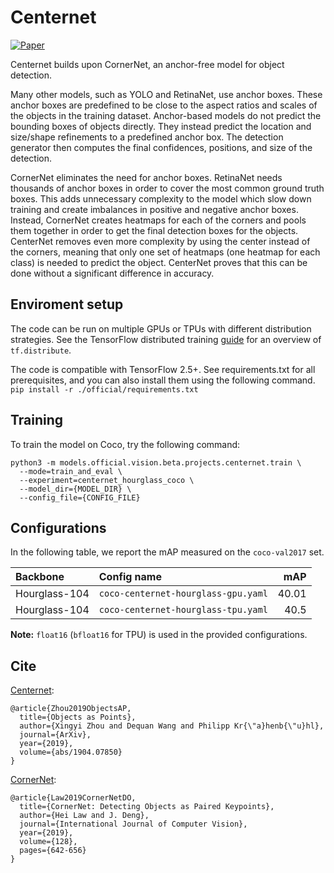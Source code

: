 # Centernet

[![Paper](http://img.shields.io/badge/Paper-arXiv.1904.07850-B3181B?logo=arXiv)](https://arxiv.org/abs/1904.07850)

Centernet builds upon CornerNet, an anchor-free model for object detection.

Many other models, such as YOLO and RetinaNet, use anchor boxes. These anchor
boxes are predefined to be close to the aspect ratios and scales of the objects
in the training dataset. Anchor-based models do not predict the bounding boxes
of objects directly. They instead predict the location and size/shape
refinements to a predefined anchor box. The detection generator then computes
the final confidences, positions, and size of the detection.

CornerNet eliminates the need for anchor boxes. RetinaNet needs thousands of
anchor boxes in order to cover the most common ground truth boxes. This adds
unnecessary complexity to the model which slow down training and create
imbalances in positive and negative anchor boxes. Instead, CornerNet creates
heatmaps for each of the corners and pools them together in order to get the
final detection boxes for the objects. CenterNet removes even more complexity
by using the center instead of the corners, meaning that only one set of
heatmaps (one heatmap for each class) is needed to predict the object. CenterNet
proves that this can be done without a significant difference in accuracy.


## Enviroment setup

The code can be run on multiple GPUs or TPUs with different distribution
strategies. See the TensorFlow distributed training
[guide](https://www.tensorflow.org/guide/distributed_training) for an overview
of `tf.distribute`.

The code is compatible with TensorFlow 2.5+. See requirements.txt for all
prerequisites, and you can also install them using the following command. `pip
install -r ./official/requirements.txt`

## Training
To train the model on Coco, try the following command:

```
python3 -m models.official.vision.beta.projects.centernet.train \
  --mode=train_and_eval \
  --experiment=centernet_hourglass_coco \
  --model_dir={MODEL_DIR} \
  --config_file={CONFIG_FILE}
```

## Configurations

In the following table, we report the mAP measured on the `coco-val2017` set.

Backbone         | Config name                                     | mAP
:--------------- | :-----------------------------------------------| -------:
Hourglass-104    | `coco-centernet-hourglass-gpu.yaml`             | 40.01
Hourglass-104    | `coco-centernet-hourglass-tpu.yaml`             | 40.5

**Note:** `float16` (`bfloat16` for TPU) is used in the provided configurations.


## Cite

[Centernet](https://arxiv.org/abs/1904.07850):
```
@article{Zhou2019ObjectsAP,
  title={Objects as Points},
  author={Xingyi Zhou and Dequan Wang and Philipp Kr{\"a}henb{\"u}hl},
  journal={ArXiv},
  year={2019},
  volume={abs/1904.07850}
}
```

[CornerNet](https://arxiv.org/abs/1808.01244):
```
@article{Law2019CornerNetDO,
  title={CornerNet: Detecting Objects as Paired Keypoints},
  author={Hei Law and J. Deng},
  journal={International Journal of Computer Vision},
  year={2019},
  volume={128},
  pages={642-656}
}
```
